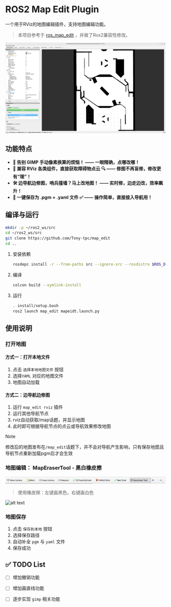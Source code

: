 # ROS2 Map Edit Plugin
一个用于RViz的地图编辑插件，支持地图编辑功能。
> 本项目参考于 [ros_map_edit](https://gitee.com/reinovo/ros_map_edit) ，并做了Ros2兼容性修改。


![alt text](resource/image-3.png)



## 功能特点
- **🎯 告别 GIMP 手动像素换算的烦恼！ —— 一眼精确，点哪改哪！**
- **🧩 兼容 RViz 各类组件，直接获取障碍物点云 🔍 —— 修图不再盲修，修改更有“理”！**
- **🛠️ 边导航边修图，哨兵撞墙？马上改地图！ —— 实时修，边走边改，效率飙升！**
- **💾 一键保存为 .pgm + .yaml 文件 ✅ —— 操作简单，直接接入导航用！**


## 编译与运行


```zsh
mkdir -p ~/ros2_ws/src
cd ~/ros2_ws/src
git clone https://github.com/Tony-tpc/map_edit
cd ..
```

1. 安装依赖

    ```zsh
    rosdepc install -r --from-paths src --ignore-src --rosdistro $ROS_DISTRO -y
    ```

2. 编译

    ```zsh
    colcon build --symlink-install
    ```

3. 运行

    ```zsh
    . install/setup.bash
    ros2 launch map_edit mapeidt.launch.py 
    ```

## 使用说明

### 打开地图

#### 方式一：打开本地文件
1. 点击 `选择本地地图文件` 按钮
2. 选择`YAML` 对应的地图文件
3. 地图自动加载

#### 方式二：边导航边修图

1. 运行 `map_edit rviz` 插件
2. 运行其他导航节点
3. rviz自动获取/map话题，并显示地图
4. 此时即可根据导航节点的点云或导航效果修改地图


>[!NOTE]  
>修改后的地图发布在`/map_edit`话题下，并不会对导航产生影响，只有保存地图且导航节点重新加载pgm后才会生效

### 地图编辑： MapEraserTool - 黑白橡皮擦

![alt text](resource/image.png)
>使用橡皮擦：左键画黑色，右键画白色

![alt text](<resource/1.gif>)

### 地图保存

1. 点击 `保存到本地` 按钮
2. 选择保存路径
3. 自动补全 `pgm` 与 `yaml` 文件
4. 保存成功

## ✅ TODO List

- [ ] 增加撤销功能
- [ ] 增加画直线功能
- [ ] 逐步实现 `gimp` 相关功能






